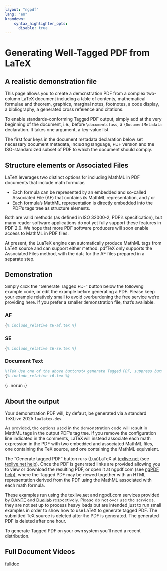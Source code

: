 ```yaml
---
layout: "ngpdf"
lang: "en"
kramdown:
    syntax_highlighter_opts:
      disable: true
---
```


<script>
function generatepreamble(t,e) {return e.getValue();}
runlatex.texts.metadata="";
runlatex.editorlines=120;
runlatex.preincludes = {
 "pre0": {"pre2": "t6.tex"},
 "pre1": {"pre2": "t6.tex"}
 }
</script>


# Generating Well-Tagged PDF from LaTeX

## A realistic demonstration file

This page allows you to create a demonstration PDF from a complex
two-column LaTeX document including a table of contents, mathematical
formulae and theorem, graphics, marginal notes, footnotes, a code
display, a bibliography, a generated cross reference and citations.

To enable standards-conforming Tagged PDF output, simply add at the
very beginning of the document, i.e., before `\documentclass`, a
`\DocumentMetadata` declaration. It takes one argument, a key-value
list.

The first four keys in the document metadata declaration below set
necessary document metadata, including language, PDF version and the
ISO-standardized subset of PDF to which the document should comply.

## Structure elements or Associated Files

LaTeX leverages two distinct options for including MathML in PDF documents that include math formulae.

 * Each formula can be represented by an embedded and so-called Associated File (AF) that contains its MathML representation, and / or
 * Each formula’s MathML representation is directly embedded into the PDF’s tags tree as structure elements.

Both are valid methods (as defined in ISO 32000-2, PDF’s
specification), but many reader software applications do not yet fully
support these features in PDF 2.0. We hope that more PDF software
producers will soon enable access to MathML in PDF files.

At present, the LuaTeX engine can automatically produce MathML tags
from LaTeX source and can support either method. pdfTeX only supports
the Associated Files method, with the data for the AF files prepared
in a separate step.

## Demonstration

Simply click the “Generate Tagged PDF” button below the following example code, or edit the example before generating a PDF.
Please keep your example relatively small to avoid overburdening the free service we’re providing here.
If you prefer a smaller demonstration file, that’s available.


### AF

```latex
{% include_relative t6-af.tex %}
```

### SE

```latex
{% include_relative t6-se.tex %}
```

### Document Text

```latex
%!TeX Use one of the above buttonsto generate Tagged PDF, suppress button here: none
{% include_relative t6.tex %}
```
{: .norun :}



## About the output

Your demonstration PDF will, by default, be generated via a standard TeXLive 2025 `lualatex-dev`.

As provided, the options used in the demonstration code will result in
MathML tags in the output PDF’s tag tree. If you remove the
configuration line indicated in the comments, LaTeX will instead
associate each math expression in the PDF with two embedded and
associated MathML files, one containing the TeX source, and one
containing the MathML equivalent.

The “Generate tagged PDF” button runs (Lua)LaTeX at
[texlive.net](https://texlive.net) (see [texlive.net help](https://davidcarlisle.github.io/latexcgi/)). Once the
PDF is generated links are provided allowing you to view or download
the resulting PDF, or open it at ngpdf.com (see [ngPDF help](https://ngpdf.com/help)), where the
Tagged PDF may be viewed together with an HTML representation derived
from the PDF using the MathML associated with each math formula.

These examples run using the texlive.net and ngpdf.com services
provided by [DANTE](https://www.dante.de) and
[Duallab](https://duallab.com) respectively. Please do not over use
the services, they are not set up to process heavy loads but are
intended just to run small examples in order to show how to use LaTeX
to generate tagged PDF. The submitted TeX source is deleted after the
PDF is generated. The generated PDF is deleted after one hour.

To generate Tagged PDF on your own system you’ll need a recent distribution.


## Full Document Videos

[fulldoc](fulldoc)
